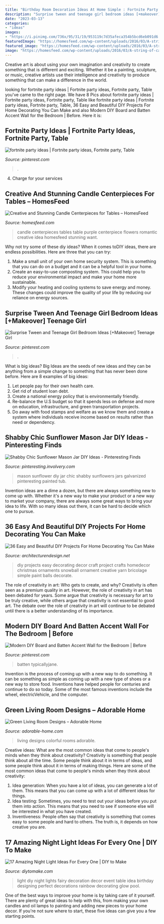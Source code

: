 ```yaml
---
title: "Birthday Room Decoration Ideas At Home Simple : Fortnite Party Ideas"
description: "Surprise tween and teenage girl bedroom ideas [+makeover] teenage girl"
date: "2023-03-13"
categories:
- "ideas"
images:
- "https://i.pinimg.com/736x/95/31/19/953119c7d35afeca354b5bcd6eb091d6.jpg"
featuredImage: "https://homesfeed.com/wp-content/uploads/2016/03/A-string-of-candle-centerpiece-idea-for-table-consisting-of-fresh-purple-flowers-green-grass-and-well-organized-candlesticks.jpg"
featured_image: "https://homesfeed.com/wp-content/uploads/2016/03/A-string-of-candle-centerpiece-idea-for-table-consisting-of-fresh-purple-flowers-green-grass-and-well-organized-candlesticks.jpg"
image: "https://homesfeed.com/wp-content/uploads/2016/03/A-string-of-candle-centerpiece-idea-for-table-consisting-of-fresh-purple-flowers-green-grass-and-well-organized-candlesticks.jpg"
---
```



Creative art is about using your own imagination and creativity to create something that is different and exciting. Whether it be a painting, sculpture, or music, creative artists use their intelligence and creativity to produce something that can make a difference in the world.

	

		
looking for fortnite party ideas | Fortnite party ideas, Fortnite party, Table you've came to the right page. We have 8 Pics about fortnite party ideas | Fortnite party ideas, Fortnite party, Table like fortnite party ideas | Fortnite party ideas, Fortnite party, Table, 36 Easy and Beautiful DIY Projects For Home Decorating You Can Make and also Modern DIY Board and Batten Accent Wall for the Bedroom | Before. Here it is:
		
    
## Fortnite Party Ideas | Fortnite Party Ideas, Fortnite Party, Table

<img loading=lazy src="https://i.pinimg.com/736x/95/31/19/953119c7d35afeca354b5bcd6eb091d6.jpg" onerror="this.onerror=null;this.src='https://tse1.mm.bing.net/th?id=OIP.qT7OEAma3lGya6Z3Gh9c1QHaJ3&amp;pid=15.1';" alt="fortnite party ideas | Fortnite party ideas, Fortnite party, Table">

_Source: pinterest.com_

>. 

	

4. Charge for your services 

    
## Creative And Stunning Candle Centerpieces For Tables – HomesFeed

<img loading=lazy src="https://homesfeed.com/wp-content/uploads/2016/03/A-string-of-candle-centerpiece-idea-for-table-consisting-of-fresh-purple-flowers-green-grass-and-well-organized-candlesticks.jpg" onerror="this.onerror=null;this.src='https://tse2.mm.bing.net/th?id=OIP.N9TPOPQam6JxpPMLPvaHQAHaLH&amp;pid=15.1';" alt="Creative and Stunning Candle Centerpieces for Tables – HomesFeed">

_Source: homesfeed.com_

>candle centerpieces tables table purple centerpiece flowers romantic creative idea homesfeed stunning want. 

	

Why not try some of these diy ideas?
When it comes toDIY ideas, there are endless possibilities. Here are three that you can try: 
1) Make a small unit of your own home security system. This is something that you can do on a budget and it can be a helpful tool in your home.
2) Create an easy-to-use composting system. This could help you to reduce your environmental impact and make your home more sustainable.
3) Modify your heating and cooling systems to save energy and money. These changes could improve the quality of your life by reducing our reliance on energy sources.

    
## Surprise Tween And Teenage Girl Bedroom Ideas [+Makeover] Teenage Girl

<img loading=lazy src="https://i.pinimg.com/736x/d5/fd/2f/d5fd2fb42198f37a61ff140b74c8794e.jpg" onerror="this.onerror=null;this.src='https://tse4.mm.bing.net/th?id=OIP.1f0vtCGY83ph_xQLdMh5TgHaLo&amp;pid=15.1';" alt="Surprise Tween and Teenage Girl Bedroom Ideas [+Makeover] Teenage Girl">

_Source: pinterest.com_

>. 

	

What is big ideas?
Big Ideas are the seeds of new ideas and they can be anything from a simple change to something that has never been done before. Here are 8 examples of big ideas: 
1. Let people pay for their own health care. 
2. Get rid of student loan debt. 
3. Create a national energy policy that is environmentally friendly. 
4. Re-balance the U.S budget so that it spends less on defense and more on education, infrastructure, and green transportation projects. 
5. Do away with food stamps and welfare as we know them and create a system where individuals receive income based on results rather than need or dependency. 

    
## Shabby Chic Sunflower Mason Jar DIY Ideas - Pinteresting Finds

<img loading=lazy src="http://pinteresting.involvery.com/wp-content/uploads/sites/15/2016/10/1252_1883327114-1.jpg" onerror="this.onerror=null;this.src='https://tse4.mm.bing.net/th?id=OIP.NxW3_bwmxfJ-dcpv73NjegHaNK&amp;pid=15.1';" alt="Shabby Chic Sunflower Mason Jar DIY Ideas - Pinteresting Finds">

_Source: pinteresting.involvery.com_

>mason sunflower diy jar chic shabby sunflowers jars galvanized pinteresting painted tub. 

	

Invention ideas are a dime a dozen, but there are always something new to come up with. Whether it's a new way to make your product or a new way to market your company, there are always some great ways to bring your idea to life. With so many ideas out there, it can be hard to decide which one to pursue.

    
## 36 Easy And Beautiful DIY Projects For Home Decorating You Can Make

<img loading=lazy src="http://cdn.architecturendesign.net/wp-content/uploads/2015/01/DIY-project-for-homedecor-3.jpg" onerror="this.onerror=null;this.src='https://tse3.mm.bing.net/th?id=OIP.KYeDllPIH8ThtQg5GNFUeQHaHZ&amp;pid=15.1';" alt="36 Easy and Beautiful DIY Projects For Home Decorating You Can Make">

_Source: architecturendesign.net_

>diy projects easy decorating decor craft project crafts homedecor christmas ornaments snowball ornament creative yarn bricolage simple paint balls decorate. 

	

The role of creativity in art: Who gets to create, and why?
Creativity is often seen as a premium quality in art. However, the role of creativity in art has been debated for years. Some argue that creativity is necessary for art to be truly creative, while others argue that creativity is not essential to good art. The debate over the role of creativity in art will continue to be debated until there is a better understanding of its importance.

    
## Modern DIY Board And Batten Accent Wall For The Bedroom | Before

<img loading=lazy src="https://i.pinimg.com/736x/94/17/39/94173972edad3dff0ac22084ca12e629.jpg" onerror="this.onerror=null;this.src='https://tse1.mm.bing.net/th?id=OIP.J27UbsKK6pqbUjQs3Lb4XgHaLH&amp;pid=15.1';" alt="Modern DIY Board and Batten Accent Wall for the Bedroom | Before">

_Source: pinterest.com_

>batten typicallyjane. 

	

Invention is the process of coming up with a new way to do something. It can be something as simple as coming up with a new type of shoes or a new way to store food. Inventions have helped people for centuries and continue to do so today. Some of the most famous inventions include the wheel, electricVehicle, and the computer.

    
## Green Living Room Designs – Adorable Home

<img loading=lazy src="https://adorable-home.com/wp-content/gallery/green-living-room-designs/green-living-room-designs-12.jpg" onerror="this.onerror=null;this.src='https://tse3.mm.bing.net/th?id=OIP.CV4Zmb184AaU4BKzGeZ0vgHaJ3&amp;pid=15.1';" alt="Green Living Room Designs – Adorable Home">

_Source: adorable-home.com_

>living designs colorful rooms adorable. 

	

Creative ideas: What are the most common ideas that come to people's minds when they think about creativity?
Creativity is something that people think about all the time. Some people think about it in terms of ideas, and some people think about it in terms of making things. Here are some of the most common ideas that come to people's minds when they think about creativity: 
1. Idea generation: When you have a lot of ideas, you can generate a lot of them. This means that you can come up with a lot of different ideas for things. 
2. Idea testing: Sometimes, you need to test out your ideas before you put them into action. This means that you need to see if someone else will be interested in what you have created. 
3. Inventiveness: People often say that creativity is something that comes easy to some people and hard to others. The truth is, it depends on how creative you are.

    
## 17 Amazing Night Light Ideas For Every One | DIY To Make

<img loading=lazy src="http://www.diytomake.com/wp-content/uploads/2017/02/Kids-Party-Night-Light-Idea.jpg" onerror="this.onerror=null;this.src='https://tse3.mm.bing.net/th?id=OIP.S6aV2hxMmoMU24GB_BC98wHaLL&amp;pid=15.1';" alt="17 Amazing Night Light Ideas For Every One | DIY to Make">

_Source: diytomake.com_

>light diy night lights fairy decoration decor event table idea birthday designing perfect decorations rainbow decorating glow pool. 

	

One of the best ways to improve your home is by taking care of it yourself. There are plenty of great ideas to help with this, from making your own candles and oil lamps to painting and adding new pieces to your home decor. If you're not sure where to start, these five ideas can give you a few starting points.

